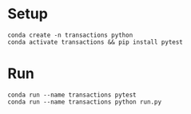 # Setup

    conda create -n transactions python
    conda activate transactions && pip install pytest


# Run

    conda run --name transactions pytest
    conda run --name transactions python run.py
